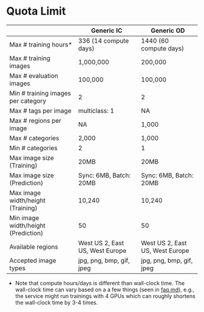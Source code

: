 # Quota Limit

|                                     | Generic IC                      | Generic OD                      |
| ----------------------------------- | ------------------------------- | ------------------------------- |
| Max # training hours*               | 336 (14 compute days)           | 1440 (60 compute days)          |
| Max # training images               | 1,000,000                       | 200,000                         |
| Max # evaluation images             | 100,000                         | 100,000                         |
| Min # training images per category  | 2                               | 2                               |
| Max # tags per image                | multiclass: 1                   | NA                              |
| Max # regions per image             | NA                              | 1,000                           |
| Max # categories                    | 2,000                           | 1,000                           |
| Min # categories                    | 2                               | 1                               |
| Max image size (Training)           | 20MB                            | 20MB                            |
| Max image size (Prediction)         | Sync: 6MB, Batch: 20MB          | Sync: 6MB, Batch: 20MB          |
| Max image width/height (Training)   | 10,240                          | 10,240                          |
| Min image width/height (Prediction) | 50                              | 50                              |
| Available regions                   | West US 2, East US, West Europe | West US 2, East US, West Europe |
| Accepted image types                | jpg, png, bmp, gif, jpeg        | jpg, png, bmp, gif, jpeg        |

* Note that compute hours/days is different than wall-clock time. The wall-clock time can vary based on a a few things (seen in [faq.md](./faq.md#why-does-my-training-take-longershorter-than-my-specified-budget)), e.g., the service might run trainings with 4 GPUs which can roughly shortens the wall-clock time by 3-4 times.
